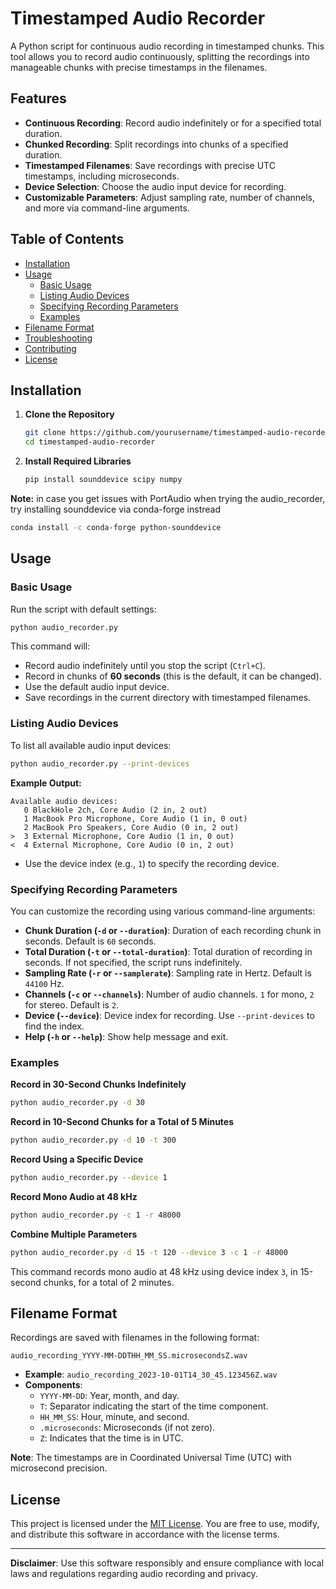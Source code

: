 
# Timestamped Audio Recorder

A Python script for continuous audio recording in timestamped chunks. This tool allows you to record audio continuously, splitting the recordings into manageable chunks with precise timestamps in the filenames.

## Features

- **Continuous Recording**: Record audio indefinitely or for a specified total duration.
- **Chunked Recording**: Split recordings into chunks of a specified duration.
- **Timestamped Filenames**: Save recordings with precise UTC timestamps, including microseconds.
- **Device Selection**: Choose the audio input device for recording.
- **Customizable Parameters**: Adjust sampling rate, number of channels, and more via command-line arguments.

## Table of Contents

- [Installation](#installation)
- [Usage](#usage)
  - [Basic Usage](#basic-usage)
  - [Listing Audio Devices](#listing-audio-devices)
  - [Specifying Recording Parameters](#specifying-recording-parameters)
  - [Examples](#examples)
- [Filename Format](#filename-format)
- [Troubleshooting](#troubleshooting)
- [Contributing](#contributing)
- [License](#license)

## Installation

1. **Clone the Repository**

   ```bash
   git clone https://github.com/yourusername/timestamped-audio-recorder.git
   cd timestamped-audio-recorder
   ```

2. **Install Required Libraries**


   ```bash
   pip install sounddevice scipy numpy
   ```

**Note:** in case you get issues with PortAudio when trying the audio_recorder, try installing sounddevice via conda-forge instread

```bash
conda install -c conda-forge python-sounddevice
```

## Usage

### Basic Usage

Run the script with default settings:

```bash
python audio_recorder.py
```

This command will:

- Record audio indefinitely until you stop the script (`Ctrl+C`).
- Record in chunks of **60 seconds** (this is the default, it can be changed).
- Use the default audio input device.
- Save recordings in the current directory with timestamped filenames.

### Listing Audio Devices

To list all available audio input devices:

```bash
python audio_recorder.py --print-devices
```

**Example Output:**

```
Available audio devices:
   0 BlackHole 2ch, Core Audio (2 in, 2 out)
   1 MacBook Pro Microphone, Core Audio (1 in, 0 out)
   2 MacBook Pro Speakers, Core Audio (0 in, 2 out)
>  3 External Microphone, Core Audio (1 in, 0 out)
<  4 External Microphone, Core Audio (0 in, 2 out)
```

- Use the device index (e.g., `1`) to specify the recording device.

### Specifying Recording Parameters

You can customize the recording using various command-line arguments:

- **Chunk Duration (`-d` or `--duration`)**: Duration of each recording chunk in seconds. Default is `60` seconds.
- **Total Duration (`-t` or `--total-duration`)**: Total duration of recording in seconds. If not specified, the script runs indefinitely.
- **Sampling Rate (`-r` or `--samplerate`)**: Sampling rate in Hertz. Default is `44100` Hz.
- **Channels (`-c` or `--channels`)**: Number of audio channels. `1` for mono, `2` for stereo. Default is `2`.
- **Device (`--device`)**: Device index for recording. Use `--print-devices` to find the index.
- **Help (`-h` or `--help`)**: Show help message and exit.

### Examples

**Record in 30-Second Chunks Indefinitely**

```bash
python audio_recorder.py -d 30
```

**Record in 10-Second Chunks for a Total of 5 Minutes**

```bash
python audio_recorder.py -d 10 -t 300
```

**Record Using a Specific Device**

```bash
python audio_recorder.py --device 1
```

**Record Mono Audio at 48 kHz**

```bash
python audio_recorder.py -c 1 -r 48000
```

**Combine Multiple Parameters**

```bash
python audio_recorder.py -d 15 -t 120 --device 3 -c 1 -r 48000
```

This command records mono audio at 48 kHz using device index `3`, in 15-second chunks, for a total of 2 minutes.

## Filename Format

Recordings are saved with filenames in the following format:

```
audio_recording_YYYY-MM-DDTHH_MM_SS.microsecondsZ.wav
```

- **Example**: `audio_recording_2023-10-01T14_30_45.123456Z.wav`
- **Components**:
  - `YYYY-MM-DD`: Year, month, and day.
  - `T`: Separator indicating the start of the time component.
  - `HH_MM_SS`: Hour, minute, and second.
  - `.microseconds`: Microseconds (if not zero).
  - `Z`: Indicates that the time is in UTC.

**Note**: The timestamps are in Coordinated Universal Time (UTC) with microsecond precision.



## License

This project is licensed under the [MIT License](LICENSE). You are free to use, modify, and distribute this software in accordance with the license terms.

---

**Disclaimer**: Use this software responsibly and ensure compliance with local laws and regulations regarding audio recording and privacy.
